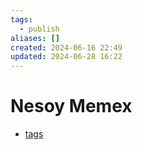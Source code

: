 ```yaml
---
tags:
  - publish
aliases: []
created: 2024-06-16 22:49
updated: 2024-06-28 16:22
---
```

# Nesoy Memex
- [tags](/memex/tags)